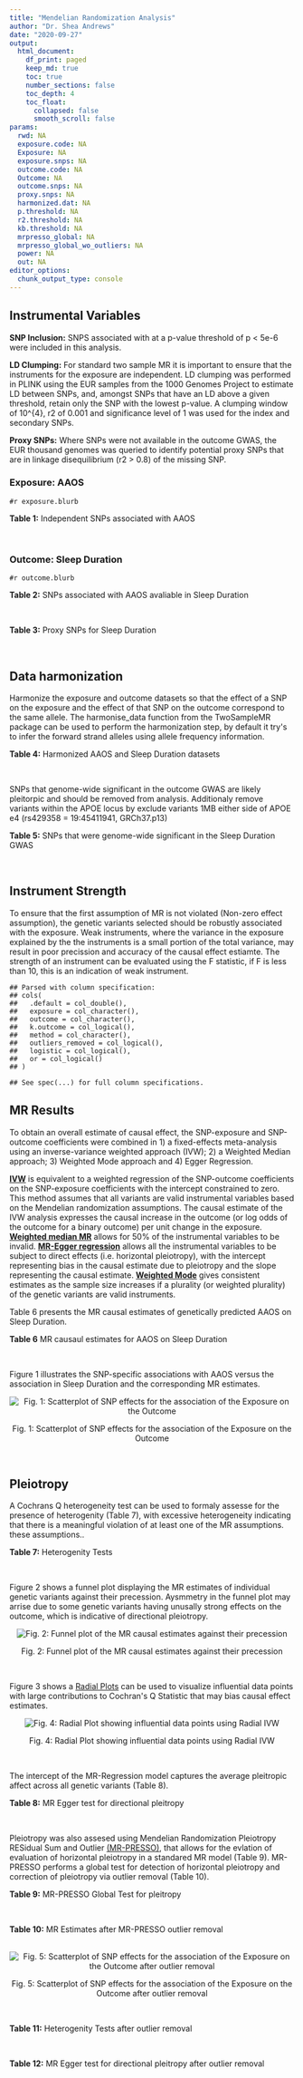 ```yaml
---
title: "Mendelian Randomization Analysis"
author: "Dr. Shea Andrews"
date: "2020-09-27"
output:
  html_document:
    df_print: paged
    keep_md: true
    toc: true
    number_sections: false
    toc_depth: 4
    toc_float:
      collapsed: false
      smooth_scroll: false
params:
  rwd: NA
  exposure.code: NA
  Exposure: NA
  exposure.snps: NA
  outcome.code: NA
  Outcome: NA
  outcome.snps: NA
  proxy.snps: NA
  harmonized.dat: NA
  p.threshold: NA
  r2.threshold: NA
  kb.threshold: NA
  mrpresso_global: NA
  mrpresso_global_wo_outliers: NA
  power: NA
  out: NA
editor_options:
  chunk_output_type: console
---
```







## Instrumental Variables
**SNP Inclusion:** SNPS associated with at a p-value threshold of p < 5e-6 were included in this analysis.
<br>

**LD Clumping:** For standard two sample MR it is important to ensure that the instruments for the exposure are independent. LD clumping was performed in PLINK using the EUR samples from the 1000 Genomes Project to estimate LD between SNPs, and, amongst SNPs that have an LD above a given threshold, retain only the SNP with the lowest p-value. A clumping window of 10^{4}, r2 of 0.001 and significance level of 1 was used for the index and secondary SNPs.
<br>

**Proxy SNPs:** Where SNPs were not available in the outcome GWAS, the EUR thousand genomes was queried to identify potential proxy SNPs that are in linkage disequilibrium (r2 > 0.8) of the missing SNP.
<br>

### Exposure: AAOS
`#r exposure.blurb`
<br>

**Table 1:** Independent SNPs associated with AAOS
<div data-pagedtable="false">
  <script data-pagedtable-source type="application/json">
{"columns":[{"label":["SNP"],"name":[1],"type":["chr"],"align":["left"]},{"label":["CHROM"],"name":[2],"type":["dbl"],"align":["right"]},{"label":["POS"],"name":[3],"type":["dbl"],"align":["right"]},{"label":["REF"],"name":[4],"type":["chr"],"align":["left"]},{"label":["ALT"],"name":[5],"type":["chr"],"align":["left"]},{"label":["AF"],"name":[6],"type":["dbl"],"align":["right"]},{"label":["BETA"],"name":[7],"type":["dbl"],"align":["right"]},{"label":["SE"],"name":[8],"type":["dbl"],"align":["right"]},{"label":["Z"],"name":[9],"type":["dbl"],"align":["right"]},{"label":["P"],"name":[10],"type":["dbl"],"align":["right"]},{"label":["N"],"name":[11],"type":["dbl"],"align":["right"]},{"label":["TRAIT"],"name":[12],"type":["chr"],"align":["left"]}],"data":[{"1":"rs2649062","2":"1","3":"5799177","4":"A","5":"G","6":"0.3192","7":"0.0652","8":"0.0131","9":"4.977100","10":"6.120e-07","11":"40255","12":"AAOS"},{"1":"rs4662080","2":"1","3":"14363419","4":"C","5":"T","6":"0.6649","7":"0.1421","8":"0.0296","9":"4.800676","10":"1.586e-06","11":"40255","12":"AAOS"},{"1":"rs10919252","2":"1","3":"169802956","4":"C","5":"G","6":"0.3275","7":"0.0975","8":"0.0198","9":"4.924240","10":"8.182e-07","11":"40255","12":"AAOS"},{"1":"rs6701713","2":"1","3":"207786289","4":"A","5":"G","6":"0.7983","7":"-0.0709","8":"0.0146","9":"-4.856160","10":"1.184e-06","11":"40255","12":"AAOS"},{"1":"rs144505123","2":"1","3":"221802052","4":"C","5":"T","6":"0.0113","7":"0.7709","8":"0.1609","9":"4.791175","10":"1.661e-06","11":"40255","12":"AAOS"},{"1":"rs6718282","2":"2","3":"18039651","4":"G","5":"A","6":"0.0440","7":"-0.1421","8":"0.0308","9":"-4.613636","10":"3.840e-06","11":"40255","12":"AAOS"},{"1":"rs114131510","2":"2","3":"78420700","4":"A","5":"G","6":"0.0162","7":"0.6419","8":"0.1406","9":"4.565430","10":"4.949e-06","11":"40255","12":"AAOS"},{"1":"rs12615104","2":"2","3":"109820829","4":"T","5":"C","6":"0.2566","7":"-0.1057","8":"0.0221","9":"-4.782810","10":"1.829e-06","11":"40255","12":"AAOS"},{"1":"rs111906619","2":"2","3":"127789085","4":"C","5":"T","6":"0.0709","7":"0.1268","8":"0.0256","9":"4.953125","10":"7.088e-07","11":"40255","12":"AAOS"},{"1":"rs6431219","2":"2","3":"127862133","4":"C","5":"T","6":"0.4163","7":"0.0774","8":"0.0124","9":"6.241935","10":"3.897e-10","11":"40255","12":"AAOS"},{"1":"rs359982","2":"2","3":"219826934","4":"A","5":"G","6":"0.0781","7":"0.2660","8":"0.0513","9":"5.185190","10":"2.159e-07","11":"40255","12":"AAOS"},{"1":"rs116341973","2":"3","3":"63462893","4":"A","5":"G","6":"0.0227","7":"0.2057","8":"0.0399","9":"5.155390","10":"2.478e-07","11":"40255","12":"AAOS"},{"1":"rs145799027","2":"3","3":"114438213","4":"T","5":"C","6":"0.0147","7":"0.7485","8":"0.1601","9":"4.675200","10":"2.933e-06","11":"40255","12":"AAOS"},{"1":"rs71602496","2":"4","3":"661002","4":"A","5":"G","6":"0.1453","7":"0.0780","8":"0.0171","9":"4.561400","10":"4.978e-06","11":"40255","12":"AAOS"},{"1":"rs115803892","2":"4","3":"134185712","4":"G","5":"A","6":"0.0129","7":"0.9151","8":"0.1973","9":"4.638115","10":"3.498e-06","11":"40255","12":"AAOS"},{"1":"rs1689013","2":"4","3":"181048651","4":"T","5":"C","6":"0.2493","7":"0.0637","8":"0.0139","9":"4.582730","10":"4.657e-06","11":"40255","12":"AAOS"},{"1":"rs144202318","2":"5","3":"165711579","4":"G","5":"A","6":"0.0135","7":"0.7219","8":"0.1572","9":"4.592239","10":"4.356e-06","11":"40255","12":"AAOS"},{"1":"rs77345379","2":"6","3":"69273670","4":"C","5":"T","6":"0.0185","7":"0.2291","8":"0.0501","9":"4.572854","10":"4.830e-06","11":"40255","12":"AAOS"},{"1":"rs12153819","2":"6","3":"83773049","4":"C","5":"T","6":"0.1018","7":"-0.1092","8":"0.0235","9":"-4.646809","10":"3.291e-06","11":"40255","12":"AAOS"},{"1":"rs17170228","2":"7","3":"33076314","4":"G","5":"A","6":"0.0623","7":"0.1215","8":"0.0248","9":"4.899194","10":"1.004e-06","11":"40255","12":"AAOS"},{"1":"rs149907089","2":"7","3":"151626353","4":"G","5":"C","6":"0.0162","7":"0.7109","8":"0.1535","9":"4.631270","10":"3.637e-06","11":"40255","12":"AAOS"},{"1":"rs2725066","2":"8","3":"4438058","4":"T","5":"A","6":"0.5128","7":"-0.0936","8":"0.0191","9":"-4.900524","10":"9.948e-07","11":"40255","12":"AAOS"},{"1":"rs117201713","2":"8","3":"121340499","4":"G","5":"C","6":"0.0408","7":"0.2125","8":"0.0456","9":"4.660088","10":"3.120e-06","11":"40255","12":"AAOS"},{"1":"rs36033332","2":"9","3":"26834807","4":"C","5":"G","6":"0.0386","7":"0.4601","8":"0.0865","9":"5.319080","10":"1.030e-07","11":"40255","12":"AAOS"},{"1":"rs7930318","2":"11","3":"60033371","4":"C","5":"T","6":"0.5996","7":"0.0750","8":"0.0125","9":"6.000000","10":"2.245e-09","11":"40255","12":"AAOS"},{"1":"rs567075","2":"11","3":"85830157","4":"T","5":"C","6":"0.6903","7":"0.0900","8":"0.0132","9":"6.818180","10":"9.084e-12","11":"40255","12":"AAOS"},{"1":"rs11218343","2":"11","3":"121435587","4":"T","5":"C","6":"0.0395","7":"-0.1653","8":"0.0329","9":"-5.024320","10":"5.148e-07","11":"40255","12":"AAOS"},{"1":"rs7958488","2":"12","3":"6546166","4":"A","5":"T","6":"0.0195","7":"0.5085","8":"0.1111","9":"4.576960","10":"4.719e-06","11":"40255","12":"AAOS"},{"1":"rs1118069","2":"12","3":"84739181","4":"A","5":"T","6":"0.7195","7":"0.1012","8":"0.0216","9":"4.685190","10":"2.693e-06","11":"40255","12":"AAOS"},{"1":"rs140016885","2":"12","3":"99679113","4":"A","5":"G","6":"0.0144","7":"0.6851","8":"0.1416","9":"4.838280","10":"1.310e-06","11":"40255","12":"AAOS"},{"1":"rs9582517","2":"13","3":"102331030","4":"T","5":"C","6":"0.5073","7":"-0.1185","8":"0.0257","9":"-4.610890","10":"3.908e-06","11":"40255","12":"AAOS"},{"1":"rs146189059","2":"14","3":"47173254","4":"C","5":"G","6":"0.0111","7":"0.9444","8":"0.1835","9":"5.146590","10":"2.634e-07","11":"40255","12":"AAOS"},{"1":"rs17125944","2":"14","3":"53400629","4":"T","5":"C","6":"0.0924","7":"0.0960","8":"0.0203","9":"4.729060","10":"2.321e-06","11":"40255","12":"AAOS"},{"1":"rs150193285","2":"15","3":"75224360","4":"C","5":"T","6":"0.0109","7":"0.7622","8":"0.1650","9":"4.619394","10":"3.834e-06","11":"40255","12":"AAOS"},{"1":"rs9947273","2":"18","3":"35409158","4":"G","5":"A","6":"0.1431","7":"-0.0853","8":"0.0178","9":"-4.792135","10":"1.593e-06","11":"40255","12":"AAOS"},{"1":"rs62117204","2":"19","3":"45242967","4":"C","5":"T","6":"0.0601","7":"-0.1867","8":"0.0278","9":"-6.715827","10":"1.864e-11","11":"40255","12":"AAOS"},{"1":"rs76205446","2":"19","3":"45355267","4":"T","5":"A","6":"0.0143","7":"0.7096","8":"0.1234","9":"5.750405","10":"9.010e-09","11":"40255","12":"AAOS"},{"1":"rs2075650","2":"19","3":"45395619","4":"A","5":"G","6":"0.2197","7":"0.5502","8":"0.0223","9":"24.672600","10":"5.980e-134","11":"40255","12":"AAOS"},{"1":"rs141441332","2":"19","3":"45438575","4":"C","5":"A","6":"0.0110","7":"0.5383","8":"0.0632","9":"8.517405","10":"1.713e-17","11":"40255","12":"AAOS"},{"1":"rs204469","2":"19","3":"45490285","4":"A","5":"G","6":"0.9632","7":"0.1588","8":"0.0341","9":"4.656890","10":"3.269e-06","11":"40255","12":"AAOS"},{"1":"rs2827191","2":"21","3":"23361798","4":"C","5":"T","6":"0.2857","7":"0.1277","8":"0.0279","9":"4.577061","10":"4.895e-06","11":"40255","12":"AAOS"},{"1":"rs1043441","2":"22","3":"39130964","4":"C","5":"T","6":"0.2893","7":"-0.0639","8":"0.0135","9":"-4.733333","10":"2.110e-06","11":"40255","12":"AAOS"}],"options":{"columns":{"min":{},"max":[10]},"rows":{"min":[10],"max":[10]},"pages":{}}}
  </script>
</div>
<br>

### Outcome: Sleep Duration
`#r outcome.blurb`
<br>

**Table 2:** SNPs associated with AAOS avaliable in Sleep Duration
<div data-pagedtable="false">
  <script data-pagedtable-source type="application/json">
{"columns":[{"label":["SNP"],"name":[1],"type":["chr"],"align":["left"]},{"label":["CHROM"],"name":[2],"type":["dbl"],"align":["right"]},{"label":["POS"],"name":[3],"type":["dbl"],"align":["right"]},{"label":["REF"],"name":[4],"type":["chr"],"align":["left"]},{"label":["ALT"],"name":[5],"type":["chr"],"align":["left"]},{"label":["AF"],"name":[6],"type":["dbl"],"align":["right"]},{"label":["BETA"],"name":[7],"type":["dbl"],"align":["right"]},{"label":["SE"],"name":[8],"type":["dbl"],"align":["right"]},{"label":["Z"],"name":[9],"type":["dbl"],"align":["right"]},{"label":["P"],"name":[10],"type":["dbl"],"align":["right"]},{"label":["N"],"name":[11],"type":["dbl"],"align":["right"]},{"label":["TRAIT"],"name":[12],"type":["chr"],"align":["left"]}],"data":[{"1":"rs2649062","2":"1","3":"5799177","4":"A","5":"G","6":"0.311769","7":"0.001726430","8":"0.00244709","9":"0.7055030","10":"4.5e-01","11":"446118","12":"Sleep_Duration"},{"1":"rs10919252","2":"1","3":"169802956","4":"C","5":"G","6":"0.325391","7":"-0.000721616","8":"0.00241509","9":"-0.2987950","10":"7.9e-01","11":"446118","12":"Sleep_Duration"},{"1":"rs6701713","2":"1","3":"207786289","4":"A","5":"G","6":"0.818076","7":"0.000393376","8":"0.00293032","9":"0.1342430","10":"9.1e-01","11":"446118","12":"Sleep_Duration"},{"1":"rs144505123","2":"1","3":"221802052","4":"C","5":"T","6":"0.006488","7":"0.002392890","8":"0.01513780","9":"0.1580740","10":"8.4e-01","11":"446118","12":"Sleep_Duration"},{"1":"rs6718282","2":"2","3":"18039651","4":"G","5":"A","6":"0.052010","7":"0.005302590","8":"0.00517750","9":"1.0241600","10":"3.0e-01","11":"446118","12":"Sleep_Duration"},{"1":"rs114131510","2":"2","3":"78420700","4":"A","5":"G","6":"0.008213","7":"0.015733800","8":"0.01327680","9":"1.1850600","10":"2.2e-01","11":"446118","12":"Sleep_Duration"},{"1":"rs12615104","2":"2","3":"109820829","4":"T","5":"C","6":"0.260455","7":"0.003942010","8":"0.00257872","9":"1.5286700","10":"1.3e-01","11":"446118","12":"Sleep_Duration"},{"1":"rs111906619","2":"2","3":"127789085","4":"C","5":"T","6":"0.079136","7":"-0.004024170","8":"0.00418959","9":"-0.9605160","10":"3.2e-01","11":"446118","12":"Sleep_Duration"},{"1":"rs6431219","2":"2","3":"127862133","4":"C","5":"T","6":"0.414682","7":"0.000257151","8":"0.00229807","9":"0.1118990","10":"9.3e-01","11":"446118","12":"Sleep_Duration"},{"1":"rs359982","2":"2","3":"219826934","4":"A","5":"G","6":"0.070861","7":"0.004722780","8":"0.00439776","9":"1.0739100","10":"3.0e-01","11":"446118","12":"Sleep_Duration"},{"1":"rs116341973","2":"3","3":"63462893","4":"A","5":"G","6":"0.022948","7":"0.016225300","8":"0.00757416","9":"2.1421900","10":"3.5e-02","11":"446118","12":"Sleep_Duration"},{"1":"rs145799027","2":"3","3":"114438213","4":"T","5":"C","6":"0.007793","7":"0.008739080","8":"0.01413820","9":"0.6181180","10":"5.4e-01","11":"446118","12":"Sleep_Duration"},{"1":"rs71602496","2":"4","3":"661002","4":"A","5":"G","6":"0.153336","7":"-0.001072350","8":"0.00314369","9":"-0.3411120","10":"7.9e-01","11":"446118","12":"Sleep_Duration"},{"1":"rs115803892","2":"4","3":"134185712","4":"G","5":"A","6":"0.010203","7":"0.000556603","8":"0.01132960","9":"0.0491282","10":"8.7e-01","11":"446118","12":"Sleep_Duration"},{"1":"rs1689013","2":"4","3":"181048651","4":"T","5":"C","6":"0.238126","7":"-0.004048400","8":"0.00265714","9":"-1.5235900","10":"1.4e-01","11":"446118","12":"Sleep_Duration"},{"1":"rs144202318","2":"5","3":"165711579","4":"G","5":"A","6":"0.012903","7":"-0.001145780","8":"0.01017150","9":"-0.1126460","10":"8.9e-01","11":"446118","12":"Sleep_Duration"},{"1":"rs77345379","2":"6","3":"69273670","4":"C","5":"T","6":"0.018576","7":"-0.000257124","8":"0.00862568","9":"-0.0298091","10":"9.4e-01","11":"446118","12":"Sleep_Duration"},{"1":"rs12153819","2":"6","3":"83773049","4":"C","5":"T","6":"0.125103","7":"-0.003609390","8":"0.00342375","9":"-1.0542200","10":"3.2e-01","11":"446118","12":"Sleep_Duration"},{"1":"rs17170228","2":"7","3":"33076314","4":"G","5":"A","6":"0.069148","7":"-0.002853870","8":"0.00446490","9":"-0.6391790","10":"5.3e-01","11":"446118","12":"Sleep_Duration"},{"1":"rs149907089","2":"7","3":"151626353","4":"G","5":"C","6":"0.012161","7":"-0.025196200","8":"0.01173110","9":"-2.1478100","10":"2.9e-02","11":"446118","12":"Sleep_Duration"},{"1":"rs2725066","2":"8","3":"4438058","4":"T","5":"A","6":"0.522568","7":"0.000725924","8":"0.00227233","9":"0.3194620","10":"7.4e-01","11":"446118","12":"Sleep_Duration"},{"1":"rs117201713","2":"8","3":"121340499","4":"G","5":"C","6":"0.039587","7":"0.000122036","8":"0.00581215","9":"0.0209967","10":"9.8e-01","11":"446118","12":"Sleep_Duration"},{"1":"rs36033332","2":"9","3":"26834807","4":"C","5":"G","6":"0.052207","7":"-0.002644350","8":"0.00513682","9":"-0.5147830","10":"5.8e-01","11":"446118","12":"Sleep_Duration"},{"1":"rs7930318","2":"11","3":"60033371","4":"C","5":"T","6":"0.596750","7":"0.002599480","8":"0.00230663","9":"1.1269600","10":"2.7e-01","11":"446118","12":"Sleep_Duration"},{"1":"rs567075","2":"11","3":"85830157","4":"T","5":"C","6":"0.678430","7":"-0.000151275","8":"0.00242373","9":"-0.0624141","10":"9.3e-01","11":"446118","12":"Sleep_Duration"},{"1":"rs11218343","2":"11","3":"121435587","4":"T","5":"C","6":"0.037123","7":"-0.001533370","8":"0.00599394","9":"-0.2558200","10":"8.1e-01","11":"446118","12":"Sleep_Duration"},{"1":"rs7958488","2":"12","3":"6546166","4":"A","5":"T","6":"0.023924","7":"0.004275540","8":"0.00757946","9":"0.5640960","10":"5.9e-01","11":"446118","12":"Sleep_Duration"},{"1":"rs1118069","2":"12","3":"84739181","4":"A","5":"T","6":"0.716441","7":"-0.006969390","8":"0.00250935","9":"-2.7773700","10":"4.6e-03","11":"446118","12":"Sleep_Duration"},{"1":"rs140016885","2":"12","3":"99679113","4":"A","5":"G","6":"0.014061","7":"0.004181740","8":"0.01018060","9":"0.4107560","10":"6.7e-01","11":"446118","12":"Sleep_Duration"},{"1":"rs9582517","2":"13","3":"102331030","4":"T","5":"C","6":"0.488489","7":"0.001790330","8":"0.00226981","9":"0.7887580","10":"4.2e-01","11":"446118","12":"Sleep_Duration"},{"1":"rs146189059","2":"14","3":"47173254","4":"C","5":"G","6":"0.008003","7":"-0.013538500","8":"0.01334040","9":"-1.0148500","10":"3.2e-01","11":"446118","12":"Sleep_Duration"},{"1":"rs17125944","2":"14","3":"53400629","4":"T","5":"C","6":"0.092034","7":"-0.012453100","8":"0.00392266","9":"-3.1746600","10":"1.5e-03","11":"446118","12":"Sleep_Duration"},{"1":"rs150193285","2":"15","3":"75224360","4":"C","5":"T","6":"0.010979","7":"0.002173860","8":"0.01093630","9":"0.1987750","10":"8.0e-01","11":"446118","12":"Sleep_Duration"},{"1":"rs62117204","2":"19","3":"45242967","4":"C","5":"T","6":"0.072038","7":"0.005899870","8":"0.00438102","9":"1.3466900","10":"1.7e-01","11":"446118","12":"Sleep_Duration"},{"1":"rs76205446","2":"19","3":"45355267","4":"T","5":"A","6":"0.010876","7":"-0.019975100","8":"0.01111200","9":"-1.7976200","10":"6.3e-02","11":"446118","12":"Sleep_Duration"},{"1":"rs2075650","2":"19","3":"45395619","4":"A","5":"G","6":"0.146215","7":"-0.006971160","8":"0.00320585","9":"-2.1745100","10":"3.2e-02","11":"446118","12":"Sleep_Duration"},{"1":"rs141441332","2":"19","3":"45438575","4":"C","5":"A","6":"0.011218","7":"-0.000340342","8":"0.01113280","9":"-0.0305711","10":"9.5e-01","11":"446118","12":"Sleep_Duration"},{"1":"rs204469","2":"19","3":"45490285","4":"A","5":"G","6":"0.956253","7":"-0.002794310","8":"0.00558840","9":"-0.5000200","10":"6.2e-01","11":"446118","12":"Sleep_Duration"},{"1":"rs2827191","2":"21","3":"23361798","4":"C","5":"T","6":"0.289079","7":"0.001194630","8":"0.00249785","9":"0.4782630","10":"7.0e-01","11":"446118","12":"Sleep_Duration"},{"1":"rs1043441","2":"22","3":"39130964","4":"C","5":"T","6":"0.294155","7":"-0.010441200","8":"0.00248517","9":"-4.2014000","10":"3.4e-05","11":"446118","12":"Sleep_Duration"},{"1":"rs4662080","2":"NA","3":"NA","4":"NA","5":"NA","6":"NA","7":"NA","8":"NA","9":"NA","10":"NA","11":"NA","12":"NA"},{"1":"rs9947273","2":"NA","3":"NA","4":"NA","5":"NA","6":"NA","7":"NA","8":"NA","9":"NA","10":"NA","11":"NA","12":"NA"}],"options":{"columns":{"min":{},"max":[10]},"rows":{"min":[10],"max":[10]},"pages":{}}}
  </script>
</div>
<br>

**Table 3:** Proxy SNPs for Sleep Duration
<div data-pagedtable="false">
  <script data-pagedtable-source type="application/json">
{"columns":[{"label":["target_snp"],"name":[1],"type":["chr"],"align":["left"]},{"label":["proxy_snp"],"name":[2],"type":["chr"],"align":["left"]},{"label":["ld.r2"],"name":[3],"type":["dbl"],"align":["right"]},{"label":["Dprime"],"name":[4],"type":["dbl"],"align":["right"]},{"label":["PHASE"],"name":[5],"type":["chr"],"align":["left"]},{"label":["X12"],"name":[6],"type":["lgl"],"align":["right"]},{"label":["CHROM"],"name":[7],"type":["dbl"],"align":["right"]},{"label":["POS"],"name":[8],"type":["dbl"],"align":["right"]},{"label":["REF.proxy"],"name":[9],"type":["chr"],"align":["left"]},{"label":["ALT.proxy"],"name":[10],"type":["chr"],"align":["left"]},{"label":["AF"],"name":[11],"type":["dbl"],"align":["right"]},{"label":["BETA"],"name":[12],"type":["dbl"],"align":["right"]},{"label":["SE"],"name":[13],"type":["dbl"],"align":["right"]},{"label":["Z"],"name":[14],"type":["dbl"],"align":["right"]},{"label":["P"],"name":[15],"type":["dbl"],"align":["right"]},{"label":["N"],"name":[16],"type":["dbl"],"align":["right"]},{"label":["TRAIT"],"name":[17],"type":["chr"],"align":["left"]},{"label":["ref"],"name":[18],"type":["chr"],"align":["left"]},{"label":["ref.proxy"],"name":[19],"type":["lgl"],"align":["right"]},{"label":["alt"],"name":[20],"type":["chr"],"align":["left"]},{"label":["alt.proxy"],"name":[21],"type":["chr"],"align":["left"]},{"label":["ALT"],"name":[22],"type":["chr"],"align":["left"]},{"label":["REF"],"name":[23],"type":["chr"],"align":["left"]},{"label":["proxy.outcome"],"name":[24],"type":["lgl"],"align":["right"]}],"data":[{"1":"rs4662080","2":"rs4662076","3":"1","4":"1","5":"CT/TG","6":"NA","7":"1","8":"14357851","9":"T","10":"G","11":"0.749452","12":"9.37038e-05","13":"0.00262407","14":"0.0357093","15":"0.97","16":"446118","17":"Sleep_Duration","18":"C","19":"TRUE","20":"T","21":"G","22":"T","23":"C","24":"TRUE"},{"1":"rs9947273","2":"rs28702850","3":"1","4":"1","5":"AT/GC","6":"NA","7":"18","8":"35373923","9":"C","10":"T","11":"0.150960","12":"-4.15841e-03","13":"0.00318060","14":"-1.3074300","15":"0.19","16":"446118","17":"Sleep_Duration","18":"A","19":"TRUE","20":"G","21":"C","22":"A","23":"G","24":"TRUE"}],"options":{"columns":{"min":{},"max":[10]},"rows":{"min":[10],"max":[10]},"pages":{}}}
  </script>
</div>
<br>

## Data harmonization
Harmonize the exposure and outcome datasets so that the effect of a SNP on the exposure and the effect of that SNP on the outcome correspond to the same allele. The harmonise_data function from the TwoSampleMR package can be used to perform the harmonization step, by default it try's to infer the forward strand alleles using allele frequency information.
<br>

**Table 4:** Harmonized AAOS and Sleep Duration datasets
<div data-pagedtable="false">
  <script data-pagedtable-source type="application/json">
{"columns":[{"label":["SNP"],"name":[1],"type":["chr"],"align":["left"]},{"label":["effect_allele.exposure"],"name":[2],"type":["chr"],"align":["left"]},{"label":["other_allele.exposure"],"name":[3],"type":["chr"],"align":["left"]},{"label":["effect_allele.outcome"],"name":[4],"type":["chr"],"align":["left"]},{"label":["other_allele.outcome"],"name":[5],"type":["chr"],"align":["left"]},{"label":["beta.exposure"],"name":[6],"type":["dbl"],"align":["right"]},{"label":["beta.outcome"],"name":[7],"type":["dbl"],"align":["right"]},{"label":["eaf.exposure"],"name":[8],"type":["dbl"],"align":["right"]},{"label":["eaf.outcome"],"name":[9],"type":["dbl"],"align":["right"]},{"label":["remove"],"name":[10],"type":["lgl"],"align":["right"]},{"label":["palindromic"],"name":[11],"type":["lgl"],"align":["right"]},{"label":["ambiguous"],"name":[12],"type":["lgl"],"align":["right"]},{"label":["id.outcome"],"name":[13],"type":["chr"],"align":["left"]},{"label":["chr.outcome"],"name":[14],"type":["dbl"],"align":["right"]},{"label":["pos.outcome"],"name":[15],"type":["dbl"],"align":["right"]},{"label":["se.outcome"],"name":[16],"type":["dbl"],"align":["right"]},{"label":["z.outcome"],"name":[17],"type":["dbl"],"align":["right"]},{"label":["pval.outcome"],"name":[18],"type":["dbl"],"align":["right"]},{"label":["samplesize.outcome"],"name":[19],"type":["dbl"],"align":["right"]},{"label":["outcome"],"name":[20],"type":["chr"],"align":["left"]},{"label":["mr_keep.outcome"],"name":[21],"type":["lgl"],"align":["right"]},{"label":["pval_origin.outcome"],"name":[22],"type":["chr"],"align":["left"]},{"label":["chr.exposure"],"name":[23],"type":["dbl"],"align":["right"]},{"label":["pos.exposure"],"name":[24],"type":["dbl"],"align":["right"]},{"label":["se.exposure"],"name":[25],"type":["dbl"],"align":["right"]},{"label":["z.exposure"],"name":[26],"type":["dbl"],"align":["right"]},{"label":["pval.exposure"],"name":[27],"type":["dbl"],"align":["right"]},{"label":["samplesize.exposure"],"name":[28],"type":["dbl"],"align":["right"]},{"label":["exposure"],"name":[29],"type":["chr"],"align":["left"]},{"label":["mr_keep.exposure"],"name":[30],"type":["lgl"],"align":["right"]},{"label":["pval_origin.exposure"],"name":[31],"type":["chr"],"align":["left"]},{"label":["id.exposure"],"name":[32],"type":["chr"],"align":["left"]},{"label":["action"],"name":[33],"type":["dbl"],"align":["right"]},{"label":["mr_keep"],"name":[34],"type":["lgl"],"align":["right"]},{"label":["pt"],"name":[35],"type":["dbl"],"align":["right"]},{"label":["pleitropy_keep"],"name":[36],"type":["lgl"],"align":["right"]},{"label":["mrpresso_RSSobs"],"name":[37],"type":["dbl"],"align":["right"]},{"label":["mrpresso_pval"],"name":[38],"type":["chr"],"align":["left"]},{"label":["mrpresso_keep"],"name":[39],"type":["lgl"],"align":["right"]}],"data":[{"1":"rs1043441","2":"T","3":"C","4":"T","5":"C","6":"-0.0639","7":"-1.04412e-02","8":"0.2893","9":"0.294155","10":"FALSE","11":"FALSE","12":"FALSE","13":"89qwTi","14":"22","15":"39130964","16":"0.00248517","17":"-4.2014000","18":"3.4e-05","19":"446118","20":"Dashti2019slepdur","21":"TRUE","22":"reported","23":"22","24":"39130964","25":"0.0135","26":"-4.733333","27":"2.110e-06","28":"40255","29":"Huang2017aaos","30":"TRUE","31":"reported","32":"CzwN0E","33":"2","34":"TRUE","35":"5e-06","36":"TRUE","37":"1.126856e-04","38":"<0.0036","39":"FALSE"},{"1":"rs10919252","2":"G","3":"C","4":"G","5":"C","6":"0.0975","7":"-7.21616e-04","8":"0.3275","9":"0.325391","10":"FALSE","11":"TRUE","12":"FALSE","13":"89qwTi","14":"1","15":"169802956","16":"0.00241509","17":"-0.2987950","18":"7.9e-01","19":"446118","20":"Dashti2019slepdur","21":"TRUE","22":"reported","23":"1","24":"169802956","25":"0.0198","26":"4.924240","27":"8.182e-07","28":"40255","29":"Huang2017aaos","30":"TRUE","31":"reported","32":"CzwN0E","33":"2","34":"TRUE","35":"5e-06","36":"TRUE","37":"3.585799e-07","38":"1","39":"TRUE"},{"1":"rs1118069","2":"T","3":"A","4":"T","5":"A","6":"0.1012","7":"-6.96939e-03","8":"0.7195","9":"0.716441","10":"FALSE","11":"TRUE","12":"FALSE","13":"89qwTi","14":"12","15":"84739181","16":"0.00250935","17":"-2.7773700","18":"4.6e-03","19":"446118","20":"Dashti2019slepdur","21":"TRUE","22":"reported","23":"12","24":"84739181","25":"0.0216","26":"4.685190","27":"2.693e-06","28":"40255","29":"Huang2017aaos","30":"TRUE","31":"reported","32":"CzwN0E","33":"2","34":"TRUE","35":"5e-06","36":"TRUE","37":"4.855525e-05","38":"0.1368","39":"TRUE"},{"1":"rs111906619","2":"T","3":"C","4":"T","5":"C","6":"0.1268","7":"-4.02417e-03","8":"0.0709","9":"0.079136","10":"FALSE","11":"FALSE","12":"FALSE","13":"89qwTi","14":"2","15":"127789085","16":"0.00418959","17":"-0.9605160","18":"3.2e-01","19":"446118","20":"Dashti2019slepdur","21":"TRUE","22":"reported","23":"2","24":"127789085","25":"0.0256","26":"4.953125","27":"7.088e-07","28":"40255","29":"Huang2017aaos","30":"TRUE","31":"reported","32":"CzwN0E","33":"2","34":"TRUE","35":"5e-06","36":"TRUE","37":"1.515197e-05","38":"1","39":"TRUE"},{"1":"rs11218343","2":"C","3":"T","4":"C","5":"T","6":"-0.1653","7":"-1.53337e-03","8":"0.0395","9":"0.037123","10":"FALSE","11":"FALSE","12":"FALSE","13":"89qwTi","14":"11","15":"121435587","16":"0.00599394","17":"-0.2558200","18":"8.1e-01","19":"446118","20":"Dashti2019slepdur","21":"TRUE","22":"reported","23":"11","24":"121435587","25":"0.0329","26":"-5.024320","27":"5.148e-07","28":"40255","29":"Huang2017aaos","30":"TRUE","31":"reported","32":"CzwN0E","33":"2","34":"TRUE","35":"5e-06","36":"TRUE","37":"3.162513e-06","38":"1","39":"TRUE"},{"1":"rs114131510","2":"G","3":"A","4":"G","5":"A","6":"0.6419","7":"1.57338e-02","8":"0.0162","9":"0.008213","10":"FALSE","11":"FALSE","12":"FALSE","13":"89qwTi","14":"2","15":"78420700","16":"0.01327680","17":"1.1850600","18":"2.2e-01","19":"446118","20":"Dashti2019slepdur","21":"TRUE","22":"reported","23":"2","24":"78420700","25":"0.1406","26":"4.565430","27":"4.949e-06","28":"40255","29":"Huang2017aaos","30":"TRUE","31":"reported","32":"CzwN0E","33":"2","34":"TRUE","35":"5e-06","36":"TRUE","37":"2.927536e-04","38":"1","39":"TRUE"},{"1":"rs115803892","2":"A","3":"G","4":"A","5":"G","6":"0.9151","7":"5.56603e-04","8":"0.0129","9":"0.010203","10":"FALSE","11":"FALSE","12":"FALSE","13":"89qwTi","14":"4","15":"134185712","16":"0.01132960","17":"0.0491282","18":"8.7e-01","19":"446118","20":"Dashti2019slepdur","21":"TRUE","22":"reported","23":"4","24":"134185712","25":"0.1973","26":"4.638115","27":"3.498e-06","28":"40255","29":"Huang2017aaos","30":"TRUE","31":"reported","32":"CzwN0E","33":"2","34":"TRUE","35":"5e-06","36":"TRUE","37":"3.916963e-06","38":"1","39":"TRUE"},{"1":"rs116341973","2":"G","3":"A","4":"G","5":"A","6":"0.2057","7":"1.62253e-02","8":"0.0227","9":"0.022948","10":"FALSE","11":"FALSE","12":"FALSE","13":"89qwTi","14":"3","15":"63462893","16":"0.00757416","17":"2.1421900","18":"3.5e-02","19":"446118","20":"Dashti2019slepdur","21":"TRUE","22":"reported","23":"3","24":"63462893","25":"0.0399","26":"5.155390","27":"2.478e-07","28":"40255","29":"Huang2017aaos","30":"TRUE","31":"reported","32":"CzwN0E","33":"2","34":"TRUE","35":"5e-06","36":"TRUE","37":"2.775508e-04","38":"1","39":"TRUE"},{"1":"rs117201713","2":"C","3":"G","4":"C","5":"G","6":"0.2125","7":"1.22036e-04","8":"0.0408","9":"0.039587","10":"FALSE","11":"TRUE","12":"FALSE","13":"89qwTi","14":"8","15":"121340499","16":"0.00581215","17":"0.0209967","18":"9.8e-01","19":"446118","20":"Dashti2019slepdur","21":"TRUE","22":"reported","23":"8","24":"121340499","25":"0.0456","26":"4.660088","27":"3.120e-06","28":"40255","29":"Huang2017aaos","30":"TRUE","31":"reported","32":"CzwN0E","33":"2","34":"TRUE","35":"5e-06","36":"TRUE","37":"1.785952e-07","38":"1","39":"TRUE"},{"1":"rs12153819","2":"T","3":"C","4":"T","5":"C","6":"-0.1092","7":"-3.60939e-03","8":"0.1018","9":"0.125103","10":"FALSE","11":"FALSE","12":"FALSE","13":"89qwTi","14":"6","15":"83773049","16":"0.00342375","17":"-1.0542200","18":"3.2e-01","19":"446118","20":"Dashti2019slepdur","21":"TRUE","22":"reported","23":"6","24":"83773049","25":"0.0235","26":"-4.646809","27":"3.291e-06","28":"40255","29":"Huang2017aaos","30":"TRUE","31":"reported","32":"CzwN0E","33":"2","34":"TRUE","35":"5e-06","36":"TRUE","37":"1.449838e-05","38":"1","39":"TRUE"},{"1":"rs12615104","2":"C","3":"T","4":"C","5":"T","6":"-0.1057","7":"3.94201e-03","8":"0.2566","9":"0.260455","10":"FALSE","11":"FALSE","12":"FALSE","13":"89qwTi","14":"2","15":"109820829","16":"0.00257872","17":"1.5286700","18":"1.3e-01","19":"446118","20":"Dashti2019slepdur","21":"TRUE","22":"reported","23":"2","24":"109820829","25":"0.0221","26":"-4.782810","27":"1.829e-06","28":"40255","29":"Huang2017aaos","30":"TRUE","31":"reported","32":"CzwN0E","33":"2","34":"TRUE","35":"5e-06","36":"TRUE","37":"1.502015e-05","38":"1","39":"TRUE"},{"1":"rs140016885","2":"G","3":"A","4":"G","5":"A","6":"0.6851","7":"4.18174e-03","8":"0.0144","9":"0.014061","10":"FALSE","11":"FALSE","12":"FALSE","13":"89qwTi","14":"12","15":"99679113","16":"0.01018060","17":"0.4107560","18":"6.7e-01","19":"446118","20":"Dashti2019slepdur","21":"TRUE","22":"reported","23":"12","24":"99679113","25":"0.1416","26":"4.838280","27":"1.310e-06","28":"40255","29":"Huang2017aaos","30":"TRUE","31":"reported","32":"CzwN0E","33":"2","34":"TRUE","35":"5e-06","36":"TRUE","37":"2.947649e-05","38":"1","39":"TRUE"},{"1":"rs141441332","2":"A","3":"C","4":"A","5":"C","6":"0.5383","7":"-3.40342e-04","8":"0.0110","9":"0.011218","10":"FALSE","11":"FALSE","12":"FALSE","13":"89qwTi","14":"19","15":"45438575","16":"0.01113280","17":"-0.0305711","18":"9.5e-01","19":"446118","20":"Dashti2019slepdur","21":"TRUE","22":"reported","23":"19","24":"45438575","25":"0.0632","26":"8.517405","27":"1.713e-17","28":"40255","29":"Huang2017aaos","30":"TRUE","31":"reported","32":"CzwN0E","33":"2","34":"TRUE","35":"5e-06","36":"FALSE","37":"NA","38":"NA","39":"NA"},{"1":"rs144202318","2":"A","3":"G","4":"A","5":"G","6":"0.7219","7":"-1.14578e-03","8":"0.0135","9":"0.012903","10":"FALSE","11":"FALSE","12":"FALSE","13":"89qwTi","14":"5","15":"165711579","16":"0.01017150","17":"-0.1126460","18":"8.9e-01","19":"446118","20":"Dashti2019slepdur","21":"TRUE","22":"reported","23":"5","24":"165711579","25":"0.1572","26":"4.592239","27":"4.356e-06","28":"40255","29":"Huang2017aaos","30":"TRUE","31":"reported","32":"CzwN0E","33":"2","34":"TRUE","35":"5e-06","36":"TRUE","37":"2.493056e-08","38":"1","39":"TRUE"},{"1":"rs144505123","2":"T","3":"C","4":"T","5":"C","6":"0.7709","7":"2.39289e-03","8":"0.0113","9":"0.006488","10":"FALSE","11":"FALSE","12":"FALSE","13":"89qwTi","14":"1","15":"221802052","16":"0.01513780","17":"0.1580740","18":"8.4e-01","19":"446118","20":"Dashti2019slepdur","21":"TRUE","22":"reported","23":"1","24":"221802052","25":"0.1609","26":"4.791175","27":"1.661e-06","28":"40255","29":"Huang2017aaos","30":"TRUE","31":"reported","32":"CzwN0E","33":"2","34":"TRUE","35":"5e-06","36":"TRUE","37":"1.275568e-05","38":"1","39":"TRUE"},{"1":"rs145799027","2":"C","3":"T","4":"C","5":"T","6":"0.7485","7":"8.73908e-03","8":"0.0147","9":"0.007793","10":"FALSE","11":"FALSE","12":"FALSE","13":"89qwTi","14":"3","15":"114438213","16":"0.01413820","17":"0.6181180","18":"5.4e-01","19":"446118","20":"Dashti2019slepdur","21":"TRUE","22":"reported","23":"3","24":"114438213","25":"0.1601","26":"4.675200","27":"2.933e-06","28":"40255","29":"Huang2017aaos","30":"TRUE","31":"reported","32":"CzwN0E","33":"2","34":"TRUE","35":"5e-06","36":"TRUE","37":"1.024225e-04","38":"1","39":"TRUE"},{"1":"rs146189059","2":"G","3":"C","4":"G","5":"C","6":"0.9444","7":"-1.35385e-02","8":"0.0111","9":"0.008003","10":"FALSE","11":"TRUE","12":"FALSE","13":"89qwTi","14":"14","15":"47173254","16":"0.01334040","17":"-1.0148500","18":"3.2e-01","19":"446118","20":"Dashti2019slepdur","21":"TRUE","22":"reported","23":"14","24":"47173254","25":"0.1835","26":"5.146590","27":"2.634e-07","28":"40255","29":"Huang2017aaos","30":"TRUE","31":"reported","32":"CzwN0E","33":"2","34":"TRUE","35":"5e-06","36":"TRUE","37":"1.698398e-04","38":"1","39":"TRUE"},{"1":"rs149907089","2":"C","3":"G","4":"C","5":"G","6":"0.7109","7":"-2.51962e-02","8":"0.0162","9":"0.012161","10":"FALSE","11":"TRUE","12":"FALSE","13":"89qwTi","14":"7","15":"151626353","16":"0.01173110","17":"-2.1478100","18":"2.9e-02","19":"446118","20":"Dashti2019slepdur","21":"TRUE","22":"reported","23":"7","24":"151626353","25":"0.1535","26":"4.631270","27":"3.637e-06","28":"40255","29":"Huang2017aaos","30":"TRUE","31":"reported","32":"CzwN0E","33":"2","34":"TRUE","35":"5e-06","36":"TRUE","37":"6.427519e-04","38":"1","39":"TRUE"},{"1":"rs150193285","2":"T","3":"C","4":"T","5":"C","6":"0.7622","7":"2.17386e-03","8":"0.0109","9":"0.010979","10":"FALSE","11":"FALSE","12":"FALSE","13":"89qwTi","14":"15","15":"75224360","16":"0.01093630","17":"0.1987750","18":"8.0e-01","19":"446118","20":"Dashti2019slepdur","21":"TRUE","22":"reported","23":"15","24":"75224360","25":"0.1650","26":"4.619394","27":"3.834e-06","28":"40255","29":"Huang2017aaos","30":"TRUE","31":"reported","32":"CzwN0E","33":"2","34":"TRUE","35":"5e-06","36":"TRUE","37":"1.177181e-05","38":"1","39":"TRUE"},{"1":"rs1689013","2":"C","3":"T","4":"C","5":"T","6":"0.0637","7":"-4.04840e-03","8":"0.2493","9":"0.238126","10":"FALSE","11":"FALSE","12":"FALSE","13":"89qwTi","14":"4","15":"181048651","16":"0.00265714","17":"-1.5235900","18":"1.4e-01","19":"446118","20":"Dashti2019slepdur","21":"TRUE","22":"reported","23":"4","24":"181048651","25":"0.0139","26":"4.582730","27":"4.657e-06","28":"40255","29":"Huang2017aaos","30":"TRUE","31":"reported","32":"CzwN0E","33":"2","34":"TRUE","35":"5e-06","36":"TRUE","37":"1.590740e-05","38":"1","39":"TRUE"},{"1":"rs17125944","2":"C","3":"T","4":"C","5":"T","6":"0.0960","7":"-1.24531e-02","8":"0.0924","9":"0.092034","10":"FALSE","11":"FALSE","12":"FALSE","13":"89qwTi","14":"14","15":"53400629","16":"0.00392266","17":"-3.1746600","18":"1.5e-03","19":"446118","20":"Dashti2019slepdur","21":"TRUE","22":"reported","23":"14","24":"53400629","25":"0.0203","26":"4.729060","27":"2.321e-06","28":"40255","29":"Huang2017aaos","30":"TRUE","31":"reported","32":"CzwN0E","33":"2","34":"TRUE","35":"5e-06","36":"TRUE","37":"1.540418e-04","38":"0.072","39":"TRUE"},{"1":"rs17170228","2":"A","3":"G","4":"A","5":"G","6":"0.1215","7":"-2.85387e-03","8":"0.0623","9":"0.069148","10":"FALSE","11":"FALSE","12":"FALSE","13":"89qwTi","14":"7","15":"33076314","16":"0.00446490","17":"-0.6391790","18":"5.3e-01","19":"446118","20":"Dashti2019slepdur","21":"TRUE","22":"reported","23":"7","24":"33076314","25":"0.0248","26":"4.899194","27":"1.004e-06","28":"40255","29":"Huang2017aaos","30":"TRUE","31":"reported","32":"CzwN0E","33":"2","34":"TRUE","35":"5e-06","36":"TRUE","37":"7.346896e-06","38":"1","39":"TRUE"},{"1":"rs204469","2":"G","3":"A","4":"G","5":"A","6":"0.1588","7":"-2.79431e-03","8":"0.9632","9":"0.956253","10":"FALSE","11":"FALSE","12":"FALSE","13":"89qwTi","14":"19","15":"45490285","16":"0.00558840","17":"-0.5000200","18":"6.2e-01","19":"446118","20":"Dashti2019slepdur","21":"TRUE","22":"reported","23":"19","24":"45490285","25":"0.0341","26":"4.656890","27":"3.269e-06","28":"40255","29":"Huang2017aaos","30":"TRUE","31":"reported","32":"CzwN0E","33":"2","34":"TRUE","35":"5e-06","36":"FALSE","37":"NA","38":"NA","39":"NA"},{"1":"rs2075650","2":"G","3":"A","4":"G","5":"A","6":"0.5502","7":"-6.97116e-03","8":"0.2197","9":"0.146215","10":"FALSE","11":"FALSE","12":"FALSE","13":"89qwTi","14":"19","15":"45395619","16":"0.00320585","17":"-2.1745100","18":"3.2e-02","19":"446118","20":"Dashti2019slepdur","21":"TRUE","22":"reported","23":"19","24":"45395619","25":"0.0223","26":"24.672600","27":"5.980e-134","28":"40255","29":"Huang2017aaos","30":"TRUE","31":"reported","32":"CzwN0E","33":"2","34":"TRUE","35":"5e-06","36":"FALSE","37":"NA","38":"NA","39":"NA"},{"1":"rs2649062","2":"G","3":"A","4":"G","5":"A","6":"0.0652","7":"1.72643e-03","8":"0.3192","9":"0.311769","10":"FALSE","11":"FALSE","12":"FALSE","13":"89qwTi","14":"1","15":"5799177","16":"0.00244709","17":"0.7055030","18":"4.5e-01","19":"446118","20":"Dashti2019slepdur","21":"TRUE","22":"reported","23":"1","24":"5799177","25":"0.0131","26":"4.977100","27":"6.120e-07","28":"40255","29":"Huang2017aaos","30":"TRUE","31":"reported","32":"CzwN0E","33":"2","34":"TRUE","35":"5e-06","36":"TRUE","37":"3.357846e-06","38":"1","39":"TRUE"},{"1":"rs2725066","2":"A","3":"T","4":"A","5":"T","6":"-0.0936","7":"7.25924e-04","8":"0.5128","9":"0.522568","10":"FALSE","11":"TRUE","12":"TRUE","13":"89qwTi","14":"8","15":"4438058","16":"0.00227233","17":"0.3194620","18":"7.4e-01","19":"446118","20":"Dashti2019slepdur","21":"TRUE","22":"reported","23":"8","24":"4438058","25":"0.0191","26":"-4.900524","27":"9.948e-07","28":"40255","29":"Huang2017aaos","30":"TRUE","31":"reported","32":"CzwN0E","33":"2","34":"FALSE","35":"5e-06","36":"TRUE","37":"NA","38":"NA","39":"NA"},{"1":"rs2827191","2":"T","3":"C","4":"T","5":"C","6":"0.1277","7":"1.19463e-03","8":"0.2857","9":"0.289079","10":"FALSE","11":"FALSE","12":"FALSE","13":"89qwTi","14":"21","15":"23361798","16":"0.00249785","17":"0.4782630","18":"7.0e-01","19":"446118","20":"Dashti2019slepdur","21":"TRUE","22":"reported","23":"21","24":"23361798","25":"0.0279","26":"4.577061","27":"4.895e-06","28":"40255","29":"Huang2017aaos","30":"TRUE","31":"reported","32":"CzwN0E","33":"2","34":"TRUE","35":"5e-06","36":"TRUE","37":"2.006137e-06","38":"1","39":"TRUE"},{"1":"rs359982","2":"G","3":"A","4":"G","5":"A","6":"0.2660","7":"4.72278e-03","8":"0.0781","9":"0.070861","10":"FALSE","11":"FALSE","12":"FALSE","13":"89qwTi","14":"2","15":"219826934","16":"0.00439776","17":"1.0739100","18":"3.0e-01","19":"446118","20":"Dashti2019slepdur","21":"TRUE","22":"reported","23":"2","24":"219826934","25":"0.0513","26":"5.185190","27":"2.159e-07","28":"40255","29":"Huang2017aaos","30":"TRUE","31":"reported","32":"CzwN0E","33":"2","34":"TRUE","35":"5e-06","36":"TRUE","37":"2.839639e-05","38":"1","39":"TRUE"},{"1":"rs36033332","2":"G","3":"C","4":"G","5":"C","6":"0.4601","7":"-2.64435e-03","8":"0.0386","9":"0.052207","10":"FALSE","11":"TRUE","12":"FALSE","13":"89qwTi","14":"9","15":"26834807","16":"0.00513682","17":"-0.5147830","18":"5.8e-01","19":"446118","20":"Dashti2019slepdur","21":"TRUE","22":"reported","23":"9","24":"26834807","25":"0.0865","26":"5.319080","27":"1.030e-07","28":"40255","29":"Huang2017aaos","30":"TRUE","31":"reported","32":"CzwN0E","33":"2","34":"TRUE","35":"5e-06","36":"TRUE","37":"4.959794e-06","38":"1","39":"TRUE"},{"1":"rs4662080","2":"T","3":"C","4":"T","5":"C","6":"0.1421","7":"9.37038e-05","8":"0.6649","9":"0.749452","10":"FALSE","11":"FALSE","12":"FALSE","13":"89qwTi","14":"1","15":"14357851","16":"0.00262407","17":"0.0357093","18":"9.7e-01","19":"446118","20":"Dashti2019slepdur","21":"TRUE","22":"reported","23":"1","24":"14363419","25":"0.0296","26":"4.800676","27":"1.586e-06","28":"40255","29":"Huang2017aaos","30":"TRUE","31":"reported","32":"CzwN0E","33":"2","34":"TRUE","35":"5e-06","36":"TRUE","37":"9.052117e-08","38":"1","39":"TRUE"},{"1":"rs567075","2":"C","3":"T","4":"C","5":"T","6":"0.0900","7":"-1.51275e-04","8":"0.6903","9":"0.678430","10":"FALSE","11":"FALSE","12":"FALSE","13":"89qwTi","14":"11","15":"85830157","16":"0.00242373","17":"-0.0624141","18":"9.3e-01","19":"446118","20":"Dashti2019slepdur","21":"TRUE","22":"reported","23":"11","24":"85830157","25":"0.0132","26":"6.818180","27":"9.084e-12","28":"40255","29":"Huang2017aaos","30":"TRUE","31":"reported","32":"CzwN0E","33":"2","34":"TRUE","35":"5e-06","36":"TRUE","37":"7.487313e-10","38":"1","39":"TRUE"},{"1":"rs62117204","2":"T","3":"C","4":"T","5":"C","6":"-0.1867","7":"5.89987e-03","8":"0.0601","9":"0.072038","10":"FALSE","11":"FALSE","12":"FALSE","13":"89qwTi","14":"19","15":"45242967","16":"0.00438102","17":"1.3466900","18":"1.7e-01","19":"446118","20":"Dashti2019slepdur","21":"TRUE","22":"reported","23":"19","24":"45242967","25":"0.0278","26":"-6.715827","27":"1.864e-11","28":"40255","29":"Huang2017aaos","30":"TRUE","31":"reported","32":"CzwN0E","33":"2","34":"TRUE","35":"5e-06","36":"FALSE","37":"NA","38":"NA","39":"NA"},{"1":"rs6431219","2":"T","3":"C","4":"T","5":"C","6":"0.0774","7":"2.57151e-04","8":"0.4163","9":"0.414682","10":"FALSE","11":"FALSE","12":"FALSE","13":"89qwTi","14":"2","15":"127862133","16":"0.00229807","17":"0.1118990","18":"9.3e-01","19":"446118","20":"Dashti2019slepdur","21":"TRUE","22":"reported","23":"2","24":"127862133","25":"0.0124","26":"6.241935","27":"3.897e-10","28":"40255","29":"Huang2017aaos","30":"TRUE","31":"reported","32":"CzwN0E","33":"2","34":"TRUE","35":"5e-06","36":"TRUE","37":"1.363347e-07","38":"1","39":"TRUE"},{"1":"rs6701713","2":"G","3":"A","4":"G","5":"A","6":"-0.0709","7":"3.93376e-04","8":"0.7983","9":"0.818076","10":"FALSE","11":"FALSE","12":"FALSE","13":"89qwTi","14":"1","15":"207786289","16":"0.00293032","17":"0.1342430","18":"9.1e-01","19":"446118","20":"Dashti2019slepdur","21":"TRUE","22":"reported","23":"1","24":"207786289","25":"0.0146","26":"-4.856160","27":"1.184e-06","28":"40255","29":"Huang2017aaos","30":"TRUE","31":"reported","32":"CzwN0E","33":"2","34":"TRUE","35":"5e-06","36":"TRUE","37":"8.852274e-08","38":"1","39":"TRUE"},{"1":"rs6718282","2":"A","3":"G","4":"A","5":"G","6":"-0.1421","7":"5.30259e-03","8":"0.0440","9":"0.052010","10":"FALSE","11":"FALSE","12":"FALSE","13":"89qwTi","14":"2","15":"18039651","16":"0.00517750","17":"1.0241600","18":"3.0e-01","19":"446118","20":"Dashti2019slepdur","21":"TRUE","22":"reported","23":"2","24":"18039651","25":"0.0308","26":"-4.613636","27":"3.840e-06","28":"40255","29":"Huang2017aaos","30":"TRUE","31":"reported","32":"CzwN0E","33":"2","34":"TRUE","35":"5e-06","36":"TRUE","37":"2.656064e-05","38":"1","39":"TRUE"},{"1":"rs71602496","2":"G","3":"A","4":"G","5":"A","6":"0.0780","7":"-1.07235e-03","8":"0.1453","9":"0.153336","10":"FALSE","11":"FALSE","12":"FALSE","13":"89qwTi","14":"4","15":"661002","16":"0.00314369","17":"-0.3411120","18":"7.9e-01","19":"446118","20":"Dashti2019slepdur","21":"TRUE","22":"reported","23":"4","24":"661002","25":"0.0171","26":"4.561400","27":"4.978e-06","28":"40255","29":"Huang2017aaos","30":"TRUE","31":"reported","32":"CzwN0E","33":"2","34":"TRUE","35":"5e-06","36":"TRUE","37":"9.445461e-07","38":"1","39":"TRUE"},{"1":"rs76205446","2":"A","3":"T","4":"A","5":"T","6":"0.7096","7":"-1.99751e-02","8":"0.0143","9":"0.010876","10":"FALSE","11":"TRUE","12":"FALSE","13":"89qwTi","14":"19","15":"45355267","16":"0.01111200","17":"-1.7976200","18":"6.3e-02","19":"446118","20":"Dashti2019slepdur","21":"TRUE","22":"reported","23":"19","24":"45355267","25":"0.1234","26":"5.750405","27":"9.010e-09","28":"40255","29":"Huang2017aaos","30":"TRUE","31":"reported","32":"CzwN0E","33":"2","34":"TRUE","35":"5e-06","36":"FALSE","37":"NA","38":"NA","39":"NA"},{"1":"rs77345379","2":"T","3":"C","4":"T","5":"C","6":"0.2291","7":"-2.57124e-04","8":"0.0185","9":"0.018576","10":"FALSE","11":"FALSE","12":"FALSE","13":"89qwTi","14":"6","15":"69273670","16":"0.00862568","17":"-0.0298091","18":"9.4e-01","19":"446118","20":"Dashti2019slepdur","21":"TRUE","22":"reported","23":"6","24":"69273670","25":"0.0501","26":"4.572854","27":"4.830e-06","28":"40255","29":"Huang2017aaos","30":"TRUE","31":"reported","32":"CzwN0E","33":"2","34":"TRUE","35":"5e-06","36":"TRUE","37":"3.599204e-09","38":"1","39":"TRUE"},{"1":"rs7930318","2":"T","3":"C","4":"T","5":"C","6":"0.0750","7":"2.59948e-03","8":"0.5996","9":"0.596750","10":"FALSE","11":"FALSE","12":"FALSE","13":"89qwTi","14":"11","15":"60033371","16":"0.00230663","17":"1.1269600","18":"2.7e-01","19":"446118","20":"Dashti2019slepdur","21":"TRUE","22":"reported","23":"11","24":"60033371","25":"0.0125","26":"6.000000","27":"2.245e-09","28":"40255","29":"Huang2017aaos","30":"TRUE","31":"reported","32":"CzwN0E","33":"2","34":"TRUE","35":"5e-06","36":"TRUE","37":"7.499586e-06","38":"1","39":"TRUE"},{"1":"rs7958488","2":"T","3":"A","4":"T","5":"A","6":"0.5085","7":"4.27554e-03","8":"0.0195","9":"0.023924","10":"FALSE","11":"TRUE","12":"FALSE","13":"89qwTi","14":"12","15":"6546166","16":"0.00757946","17":"0.5640960","18":"5.9e-01","19":"446118","20":"Dashti2019slepdur","21":"TRUE","22":"reported","23":"12","24":"6546166","25":"0.1111","26":"4.576960","27":"4.719e-06","28":"40255","29":"Huang2017aaos","30":"TRUE","31":"reported","32":"CzwN0E","33":"2","34":"TRUE","35":"5e-06","36":"TRUE","37":"2.775481e-05","38":"1","39":"TRUE"},{"1":"rs9582517","2":"C","3":"T","4":"C","5":"T","6":"-0.1185","7":"1.79033e-03","8":"0.5073","9":"0.488489","10":"FALSE","11":"FALSE","12":"FALSE","13":"89qwTi","14":"13","15":"102331030","16":"0.00226981","17":"0.7887580","18":"4.2e-01","19":"446118","20":"Dashti2019slepdur","21":"TRUE","22":"reported","23":"13","24":"102331030","25":"0.0257","26":"-4.610890","27":"3.908e-06","28":"40255","29":"Huang2017aaos","30":"TRUE","31":"reported","32":"CzwN0E","33":"2","34":"TRUE","35":"5e-06","36":"TRUE","37":"2.831369e-06","38":"1","39":"TRUE"},{"1":"rs9947273","2":"A","3":"G","4":"A","5":"G","6":"-0.0853","7":"-4.15841e-03","8":"0.1431","9":"0.150960","10":"FALSE","11":"FALSE","12":"FALSE","13":"89qwTi","14":"18","15":"35373923","16":"0.00318060","17":"-1.3074300","18":"1.9e-01","19":"446118","20":"Dashti2019slepdur","21":"TRUE","22":"reported","23":"18","24":"35409158","25":"0.0178","26":"-4.792135","27":"1.593e-06","28":"40255","29":"Huang2017aaos","30":"TRUE","31":"reported","32":"CzwN0E","33":"2","34":"TRUE","35":"5e-06","36":"TRUE","37":"1.861269e-05","38":"1","39":"TRUE"}],"options":{"columns":{"min":{},"max":[10]},"rows":{"min":[10],"max":[10]},"pages":{}}}
  </script>
</div>
<br>

SNPs that genome-wide significant in the outcome GWAS are likely pleitorpic and should be removed from analysis. Additionaly remove variants within the APOE locus by exclude variants 1MB either side of APOE e4 (rs429358 = 19:45411941, GRCh37.p13)
<br>


**Table 5:** SNPs that were genome-wide significant in the Sleep Duration GWAS
<div data-pagedtable="false">
  <script data-pagedtable-source type="application/json">
{"columns":[{"label":["SNP"],"name":[1],"type":["chr"],"align":["left"]},{"label":["chr.outcome"],"name":[2],"type":["dbl"],"align":["right"]},{"label":["pos.outcome"],"name":[3],"type":["dbl"],"align":["right"]},{"label":["pval.exposure"],"name":[4],"type":["dbl"],"align":["right"]},{"label":["pval.outcome"],"name":[5],"type":["dbl"],"align":["right"]}],"data":[{"1":"rs141441332","2":"19","3":"45438575","4":"1.713e-17","5":"0.950"},{"1":"rs204469","2":"19","3":"45490285","4":"3.269e-06","5":"0.620"},{"1":"rs2075650","2":"19","3":"45395619","4":"5.980e-134","5":"0.032"},{"1":"rs62117204","2":"19","3":"45242967","4":"1.864e-11","5":"0.170"},{"1":"rs76205446","2":"19","3":"45355267","4":"9.010e-09","5":"0.063"}],"options":{"columns":{"min":{},"max":[10]},"rows":{"min":[10],"max":[10]},"pages":{}}}
  </script>
</div>
<br>


## Instrument Strength
To ensure that the first assumption of MR is not violated (Non-zero effect assumption), the genetic variants selected should be robustly associated with the exposure. Weak instruments, where the variance in the exposure explained by the the instruments is a small portion of the total variance, may result in poor precission and accuracy of the causal effect estiamte. The strength of an instrument can be evaluated using the F statistic, if F is less than 10, this is an indication of weak instrument.


```
## Parsed with column specification:
## cols(
##   .default = col_double(),
##   exposure = col_character(),
##   outcome = col_character(),
##   k.outcome = col_logical(),
##   method = col_character(),
##   outliers_removed = col_logical(),
##   logistic = col_logical(),
##   or = col_logical()
## )
```

```
## See spec(...) for full column specifications.
```

<div data-pagedtable="false">
  <script data-pagedtable-source type="application/json">
{"columns":[{"label":["outliers_removed"],"name":[1],"type":["lgl"],"align":["right"]},{"label":["pve.exposure"],"name":[2],"type":["dbl"],"align":["right"]},{"label":["F"],"name":[3],"type":["dbl"],"align":["right"]},{"label":["Alpha"],"name":[4],"type":["dbl"],"align":["right"]},{"label":["NCP"],"name":[5],"type":["dbl"],"align":["right"]},{"label":["Power"],"name":[6],"type":["dbl"],"align":["right"]}],"data":[{"1":"FALSE","2":"0.02165173","3":"24.72390","4":"0.05","5":"0.03003252","6":"0.0534474"},{"1":"TRUE","2":"0.02108661","3":"24.75288","4":"0.05","5":"0.77633941","6":"0.1425726"}],"options":{"columns":{"min":{},"max":[10]},"rows":{"min":[10],"max":[10]},"pages":{}}}
  </script>
</div>

##  MR Results
To obtain an overall estimate of causal effect, the SNP-exposure and SNP-outcome coefficients were combined in 1) a fixed-effects meta-analysis using an inverse-variance weighted approach (IVW); 2) a Weighted Median approach; 3) Weighted Mode approach and 4) Egger Regression.


[**IVW**](https://doi.org/10.1002/gepi.21758) is equivalent to a weighted regression of the SNP-outcome coefficients on the SNP-exposure coefficients with the intercept constrained to zero. This method assumes that all variants are valid instrumental variables based on the Mendelian randomization assumptions. The causal estimate of the IVW analysis expresses the causal increase in the outcome (or log odds of the outcome for a binary outcome) per unit change in the exposure. [**Weighted median MR**](https://doi.org/10.1002/gepi.21965) allows for 50% of the instrumental variables to be invalid. [**MR-Egger regression**](https://doi.org/10.1093/ije/dyw220) allows all the instrumental variables to be subject to direct effects (i.e. horizontal pleiotropy), with the intercept representing bias in the causal estimate due to pleiotropy and the slope representing the causal estimate. [**Weighted Mode**](https://doi.org/10.1093/ije/dyx102) gives consistent estimates as the sample size increases if a plurality (or weighted plurality) of the genetic variants are valid instruments.
<br>



Table 6 presents the MR causal estimates of genetically predicted AAOS on Sleep Duration.
<br>

**Table 6** MR causaul estimates for AAOS on Sleep Duration
<div data-pagedtable="false">
  <script data-pagedtable-source type="application/json">
{"columns":[{"label":["id.exposure"],"name":[1],"type":["chr"],"align":["left"]},{"label":["id.outcome"],"name":[2],"type":["chr"],"align":["left"]},{"label":["outcome"],"name":[3],"type":["fctr"],"align":["left"]},{"label":["exposure"],"name":[4],"type":["fctr"],"align":["left"]},{"label":["method"],"name":[5],"type":["fctr"],"align":["left"]},{"label":["nsnp"],"name":[6],"type":["int"],"align":["right"]},{"label":["b"],"name":[7],"type":["dbl"],"align":["right"]},{"label":["se"],"name":[8],"type":["dbl"],"align":["right"]},{"label":["pval"],"name":[9],"type":["dbl"],"align":["right"]}],"data":[{"1":"CzwN0E","2":"89qwTi","3":"Dashti2019slepdur","4":"Huang2017aaos","5":"Inverse variance weighted (fixed effects)","6":"36","7":"-0.0013819280","8":"0.003497328","9":"0.6927408"},{"1":"CzwN0E","2":"89qwTi","3":"Dashti2019slepdur","4":"Huang2017aaos","5":"Weighted median","6":"36","7":"0.0006129995","8":"0.004936717","9":"0.9011795"},{"1":"CzwN0E","2":"89qwTi","3":"Dashti2019slepdur","4":"Huang2017aaos","5":"Weighted mode","6":"36","7":"0.0014140735","8":"0.006025519","9":"0.8158241"},{"1":"CzwN0E","2":"89qwTi","3":"Dashti2019slepdur","4":"Huang2017aaos","5":"MR Egger","6":"36","7":"-0.0017079232","8":"0.006875989","9":"0.8053273"}],"options":{"columns":{"min":{},"max":[10]},"rows":{"min":[10],"max":[10]},"pages":{}}}
  </script>
</div>
<br>

Figure 1 illustrates the SNP-specific associations with AAOS versus the association in Sleep Duration and the corresponding MR estimates.
<br>

<div class="figure" style="text-align: center">
<img src="/sc/arion/projects/LOAD/shea/Projects/MR_ADPhenome/results/MR_ADbidir/Huang2017aaos/Dashti2019slepdur/Huang2017aaos_5e-6_Dashti2019slepdur_MR_Analaysis_files/figure-html/scatter_plot-1.png" alt="Fig. 1: Scatterplot of SNP effects for the association of the Exposure on the Outcome"  />
<p class="caption">Fig. 1: Scatterplot of SNP effects for the association of the Exposure on the Outcome</p>
</div>
<br>


## Pleiotropy
A Cochrans Q heterogeneity test can be used to formaly assesse for the presence of heterogenity (Table 7), with excessive heterogeneity indicating that there is a meaningful violation of at least one of the MR assumptions.
these assumptions..
<br>

**Table 7:** Heterogenity Tests
<div data-pagedtable="false">
  <script data-pagedtable-source type="application/json">
{"columns":[{"label":["id.exposure"],"name":[1],"type":["chr"],"align":["left"]},{"label":["id.outcome"],"name":[2],"type":["chr"],"align":["left"]},{"label":["outcome"],"name":[3],"type":["fctr"],"align":["left"]},{"label":["exposure"],"name":[4],"type":["fctr"],"align":["left"]},{"label":["method"],"name":[5],"type":["fctr"],"align":["left"]},{"label":["Q"],"name":[6],"type":["dbl"],"align":["right"]},{"label":["Q_df"],"name":[7],"type":["dbl"],"align":["right"]},{"label":["Q_pval"],"name":[8],"type":["dbl"],"align":["right"]}],"data":[{"1":"CzwN0E","2":"89qwTi","3":"Dashti2019slepdur","4":"Huang2017aaos","5":"MR Egger","6":"62.06907","7":"34","8":"0.002297243"},{"1":"CzwN0E","2":"89qwTi","3":"Dashti2019slepdur","4":"Huang2017aaos","5":"Inverse variance weighted","6":"62.07685","7":"35","8":"0.003212048"}],"options":{"columns":{"min":{},"max":[10]},"rows":{"min":[10],"max":[10]},"pages":{}}}
  </script>
</div>
<br>

Figure 2 shows a funnel plot displaying the MR estimates of individual genetic variants against their precession. Aysmmetry in the funnel plot may arrise due to some genetic variants having unusally strong effects on the outcome, which is indicative of directional pleiotropy.
<br>

<div class="figure" style="text-align: center">
<img src="/sc/arion/projects/LOAD/shea/Projects/MR_ADPhenome/results/MR_ADbidir/Huang2017aaos/Dashti2019slepdur/Huang2017aaos_5e-6_Dashti2019slepdur_MR_Analaysis_files/figure-html/funnel_plot-1.png" alt="Fig. 2: Funnel plot of the MR causal estimates against their precession"  />
<p class="caption">Fig. 2: Funnel plot of the MR causal estimates against their precession</p>
</div>
<br>

Figure 3 shows a [Radial Plots](https://github.com/WSpiller/RadialMR) can be used to visualize influential data points with large contributions to Cochran's Q Statistic that may bias causal effect estimates.



<div class="figure" style="text-align: center">
<img src="/sc/arion/projects/LOAD/shea/Projects/MR_ADPhenome/results/MR_ADbidir/Huang2017aaos/Dashti2019slepdur/Huang2017aaos_5e-6_Dashti2019slepdur_MR_Analaysis_files/figure-html/Radial_Plot-1.png" alt="Fig. 4: Radial Plot showing influential data points using Radial IVW"  />
<p class="caption">Fig. 4: Radial Plot showing influential data points using Radial IVW</p>
</div>
<br>

The intercept of the MR-Regression model captures the average pleitropic affect across all genetic variants (Table 8).
<br>

**Table 8:** MR Egger test for directional pleitropy
<div data-pagedtable="false">
  <script data-pagedtable-source type="application/json">
{"columns":[{"label":["id.exposure"],"name":[1],"type":["chr"],"align":["left"]},{"label":["id.outcome"],"name":[2],"type":["chr"],"align":["left"]},{"label":["outcome"],"name":[3],"type":["fctr"],"align":["left"]},{"label":["exposure"],"name":[4],"type":["fctr"],"align":["left"]},{"label":["egger_intercept"],"name":[5],"type":["dbl"],"align":["right"]},{"label":["se"],"name":[6],"type":["dbl"],"align":["right"]},{"label":["pval"],"name":[7],"type":["dbl"],"align":["right"]}],"data":[{"1":"CzwN0E","2":"89qwTi","3":"Dashti2019slepdur","4":"Huang2017aaos","5":"7.576414e-05","6":"0.001160887","7":"0.948346"}],"options":{"columns":{"min":{},"max":[10]},"rows":{"min":[10],"max":[10]},"pages":{}}}
  </script>
</div>
<br>

Pleiotropy was also assesed using Mendelian Randomization Pleiotropy RESidual Sum and Outlier [(MR-PRESSO)](https://doi.org/10.1038/s41588-018-0099-7), that allows for the evlation of evaluation of horizontal pleiotropy in a standared MR model (Table 9). MR-PRESSO performs a global test for detection of horizontal pleiotropy and correction of pleiotropy via outlier removal (Table 10).
<br>

**Table 9:** MR-PRESSO Global Test for pleitropy
<div data-pagedtable="false">
  <script data-pagedtable-source type="application/json">
{"columns":[{"label":["id.exposure"],"name":[1],"type":["chr"],"align":["left"]},{"label":["id.outcome"],"name":[2],"type":["chr"],"align":["left"]},{"label":["outcome"],"name":[3],"type":["chr"],"align":["left"]},{"label":["exposure"],"name":[4],"type":["chr"],"align":["left"]},{"label":["pt"],"name":[5],"type":["dbl"],"align":["right"]},{"label":["outliers_removed"],"name":[6],"type":["lgl"],"align":["right"]},{"label":["n_outliers"],"name":[7],"type":["dbl"],"align":["right"]},{"label":["RSSobs"],"name":[8],"type":["dbl"],"align":["right"]},{"label":["pval"],"name":[9],"type":["dbl"],"align":["right"]}],"data":[{"1":"CzwN0E","2":"89qwTi","3":"Dashti2019slepdur","4":"Huang2017aaos","5":"5e-06","6":"FALSE","7":"1","8":"64.1646","9":"0.0061"}],"options":{"columns":{"min":{},"max":[10]},"rows":{"min":[10],"max":[10]},"pages":{}}}
  </script>
</div>
<br>


**Table 10:** MR Estimates after MR-PRESSO outlier removal
<div data-pagedtable="false">
  <script data-pagedtable-source type="application/json">
{"columns":[{"label":["id.exposure"],"name":[1],"type":["chr"],"align":["left"]},{"label":["id.outcome"],"name":[2],"type":["chr"],"align":["left"]},{"label":["outcome"],"name":[3],"type":["fctr"],"align":["left"]},{"label":["exposure"],"name":[4],"type":["fctr"],"align":["left"]},{"label":["method"],"name":[5],"type":["fctr"],"align":["left"]},{"label":["nsnp"],"name":[6],"type":["int"],"align":["right"]},{"label":["b"],"name":[7],"type":["dbl"],"align":["right"]},{"label":["se"],"name":[8],"type":["dbl"],"align":["right"]},{"label":["pval"],"name":[9],"type":["dbl"],"align":["right"]}],"data":[{"1":"CzwN0E","2":"89qwTi","3":"Dashti2019slepdur","4":"Huang2017aaos","5":"Inverse variance weighted (fixed effects)","6":"35","7":"-0.0027252976","8":"0.003511555","9":"0.4376933"},{"1":"CzwN0E","2":"89qwTi","3":"Dashti2019slepdur","4":"Huang2017aaos","5":"Weighted median","6":"35","7":"0.0006109979","8":"0.004950477","9":"0.9017729"},{"1":"CzwN0E","2":"89qwTi","3":"Dashti2019slepdur","4":"Huang2017aaos","5":"Weighted mode","6":"35","7":"0.0007595418","8":"0.006333726","9":"0.9052522"},{"1":"CzwN0E","2":"89qwTi","3":"Dashti2019slepdur","4":"Huang2017aaos","5":"MR Egger","6":"35","7":"0.0010694335","8":"0.005850712","9":"0.8560836"}],"options":{"columns":{"min":{},"max":[10]},"rows":{"min":[10],"max":[10]},"pages":{}}}
  </script>
</div>
<br>

<div class="figure" style="text-align: center">
<img src="/sc/arion/projects/LOAD/shea/Projects/MR_ADPhenome/results/MR_ADbidir/Huang2017aaos/Dashti2019slepdur/Huang2017aaos_5e-6_Dashti2019slepdur_MR_Analaysis_files/figure-html/scatter_plot_outlier-1.png" alt="Fig. 5: Scatterplot of SNP effects for the association of the Exposure on the Outcome after outlier removal"  />
<p class="caption">Fig. 5: Scatterplot of SNP effects for the association of the Exposure on the Outcome after outlier removal</p>
</div>
<br>

**Table 11:** Heterogenity Tests after outlier removal
<div data-pagedtable="false">
  <script data-pagedtable-source type="application/json">
{"columns":[{"label":["id.exposure"],"name":[1],"type":["chr"],"align":["left"]},{"label":["id.outcome"],"name":[2],"type":["chr"],"align":["left"]},{"label":["outcome"],"name":[3],"type":["fctr"],"align":["left"]},{"label":["exposure"],"name":[4],"type":["fctr"],"align":["left"]},{"label":["method"],"name":[5],"type":["fctr"],"align":["left"]},{"label":["Q"],"name":[6],"type":["dbl"],"align":["right"]},{"label":["Q_df"],"name":[7],"type":["dbl"],"align":["right"]},{"label":["Q_pval"],"name":[8],"type":["dbl"],"align":["right"]}],"data":[{"1":"CzwN0E","2":"89qwTi","3":"Dashti2019slepdur","4":"Huang2017aaos","5":"MR Egger","6":"42.94816","7":"33","8":"0.1151234"},{"1":"CzwN0E","2":"89qwTi","3":"Dashti2019slepdur","4":"Huang2017aaos","5":"Inverse variance weighted","6":"43.97888","7":"34","8":"0.1174643"}],"options":{"columns":{"min":{},"max":[10]},"rows":{"min":[10],"max":[10]},"pages":{}}}
  </script>
</div>
<br>

**Table 12:** MR Egger test for directional pleitropy after outlier removal
<div data-pagedtable="false">
  <script data-pagedtable-source type="application/json">
{"columns":[{"label":["id.exposure"],"name":[1],"type":["chr"],"align":["left"]},{"label":["id.outcome"],"name":[2],"type":["chr"],"align":["left"]},{"label":["outcome"],"name":[3],"type":["fctr"],"align":["left"]},{"label":["exposure"],"name":[4],"type":["fctr"],"align":["left"]},{"label":["egger_intercept"],"name":[5],"type":["dbl"],"align":["right"]},{"label":["se"],"name":[6],"type":["dbl"],"align":["right"]},{"label":["pval"],"name":[7],"type":["dbl"],"align":["right"]}],"data":[{"1":"CzwN0E","2":"89qwTi","3":"Dashti2019slepdur","4":"Huang2017aaos","5":"-0.0009013055","6":"0.001012787","7":"0.3799474"}],"options":{"columns":{"min":{},"max":[10]},"rows":{"min":[10],"max":[10]},"pages":{}}}
  </script>
</div>
<br>
